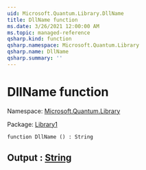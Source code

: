 ```yaml
---
uid: Microsoft.Quantum.Library.DllName
title: DllName function
ms.date: 3/26/2021 12:00:00 AM
ms.topic: managed-reference
qsharp.kind: function
qsharp.namespace: Microsoft.Quantum.Library
qsharp.name: DllName
qsharp.summary: ''
---
```


# DllName function

Namespace: [Microsoft.Quantum.Library](xref:Microsoft.Quantum.Library)

Package: [Library1](https://nuget.org/packages/Library1)




```qsharp
function DllName () : String
```


## Output : [String](xref:microsoft.quantum.lang-ref.string)

